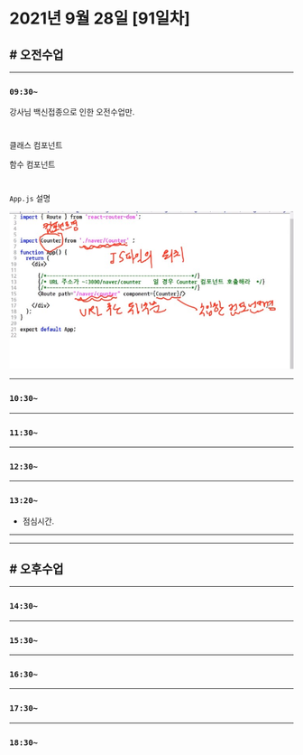 # 2021년 9월 28일 [91일차]

## # 오전수업
----
### `09:30~`

강사님 백신접종으로 인한 오전수업만.

#

클래스 컴포넌트    

함수 컴포넌트     

#

`App.js` 설명  

![App.js 설명](https://github.com/SungWoo0315/study-repository/blob/main/image-save/20210929%200027_Appjs_%EC%84%A4%EB%AA%85.jpg)    


















----
### `10:30~`








----
### `11:30~`








----
### `12:30~`








----
### `13:20~`

  - 점심시간.

---
---

## # 오후수업

---
### `14:30~`










---
### `15:30~`









----
### `16:30~`








----
### `17:30~`








----
### `18:30~`
